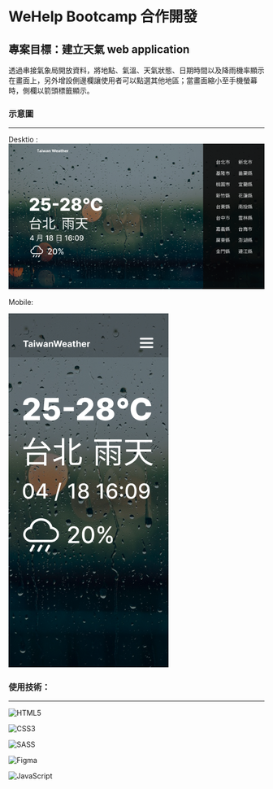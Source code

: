 # WeHelp Bootcamp 合作開發

## 專案目標：建立天氣 web application

透過串接氣象局開放資料，將地點、氣溫、天氣狀態、日期時間以及降雨機率顯示在畫面上，另外增設側邊欄讓使用者可以點選其他地區；當畫面縮小至手機螢幕時，側欄以箭頭標籤顯示。

### 示意圖

---

Desktio :
![desktop](docs/desktop.png)

Mobile:

![mobile](docs/mobile.png)

### 使用技術：

---

![HTML5](https://img.shields.io/badge/html5-%23E34F26.svg?style=for-the-badge&logo=html5&logoColor=white)

![CSS3](https://img.shields.io/badge/css3-%231572B6.svg?style=for-the-badge&logo=css3&logoColor=white)

![SASS](https://img.shields.io/badge/SASS-hotpink.svg?style=for-the-badge&logo=SASS&logoColor=white)

![Figma](https://img.shields.io/badge/figma-%23F24E1E.svg?style=for-the-badge&logo=figma&logoColor=white)

![JavaScript](https://img.shields.io/badge/javascript-%23323330.svg?style=for-the-badge&logo=javascript&logoColor=%23F7DF1E)

